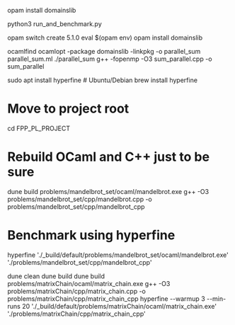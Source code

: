 opam install domainslib


python3 run_and_benchmark.py


opam switch create 5.1.0
eval $(opam env)
opam install domainslib


ocamlfind ocamlopt -package domainslib -linkpkg -o parallel_sum parallel_sum.ml
./parallel_sum
g++ -fopenmp -O3 sum_parallel.cpp -o sum_parallel


sudo apt install hyperfine        # Ubuntu/Debian
brew install hyperfine 

# Move to project root
cd FPP_PL_PROJECT

# Rebuild OCaml and C++ just to be sure
dune build problems/mandelbrot_set/ocaml/mandelbrot.exe
g++ -O3 problems/mandelbrot_set/cpp/mandelbrot.cpp -o problems/mandelbrot_set/cpp/mandelbrot_cpp

# Benchmark using hyperfine
hyperfine './_build/default/problems/mandelbrot_set/ocaml/mandelbrot.exe' './problems/mandelbrot_set/cpp/mandelbrot_cpp'


dune clean dune build
dune build problems/matrixChain/ocaml/matrix_chain.exe
g++ -O3 problems/matrixChain/cpp/matrix_chain.cpp -o problems/matrixChain/cpp/matrix_chain_cpp
hyperfine --warmup 3 --min-runs 20 './_build/default/problems/matrixChain/ocaml/matrix_chain.exe' './problems/matrixChain/cpp/matrix_chain_cpp'
